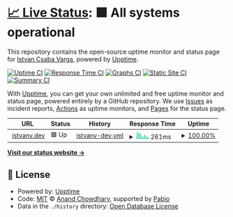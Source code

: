 # [📈 Live Status](https://demo.upptime.js.org): <!--live status--> **🟩 All systems operational**

This repository contains the open-source uptime monitor and status page for [Istvan Csaba Varga](https://demo.upptime.js.org), powered by [Upptime](https://github.com/upptime/upptime).

[![Uptime CI](https://github.com/IstvanCsVarga/istvanv-dev-upttime/workflows/Uptime%20CI/badge.svg)](https://github.com/IstvanCsVarga/istvanv-dev-upttime/actions?query=workflow%3A%22Uptime+CI%22)
[![Response Time CI](https://github.com/IstvanCsVarga/istvanv-dev-upttime/workflows/Response%20Time%20CI/badge.svg)](https://github.com/IstvanCsVarga/istvanv-dev-upttime/actions?query=workflow%3A%22Response+Time+CI%22)
[![Graphs CI](https://github.com/IstvanCsVarga/istvanv-dev-upttime/workflows/Graphs%20CI/badge.svg)](https://github.com/IstvanCsVarga/istvanv-dev-upttime/actions?query=workflow%3A%22Graphs+CI%22)
[![Static Site CI](https://github.com/IstvanCsVarga/istvanv-dev-upttime/workflows/Static%20Site%20CI/badge.svg)](https://github.com/IstvanCsVarga/istvanv-dev-upttime/actions?query=workflow%3A%22Static+Site+CI%22)
[![Summary CI](https://github.com/IstvanCsVarga/istvanv-dev-upttime/workflows/Summary%20CI/badge.svg)](https://github.com/IstvanCsVarga/istvanv-dev-upttime/actions?query=workflow%3A%22Summary+CI%22)

With [Upptime](https://upptime.js.org), you can get your own unlimited and free uptime monitor and status page, powered entirely by a GitHub repository. We use [Issues](https://github.com/IstvanCsVarga/istvanv-dev-upttime/issues) as incident reports, [Actions](https://github.com/IstvanCsVarga/istvanv-dev-upttime/actions) as uptime monitors, and [Pages](https://demo.upptime.js.org) for the status page.

<!--start: status pages-->
<!-- This summary is generated by Upptime (https://github.com/upptime/upptime) -->
<!-- Do not edit this manually, your changes will be overwritten -->
<!-- prettier-ignore -->
| URL | Status | History | Response Time | Uptime |
| --- | ------ | ------- | ------------- | ------ |
| <img alt="" src="https://icons.duckduckgo.com/ip3/www.istvanv.dev.ico" height="13"> [istvanv.dev](https://www.istvanv.dev) | 🟩 Up | [istvanv-dev.yml](https://github.com/IstvanCsVarga/istvanv-dev-upttime/commits/HEAD/history/istvanv-dev.yml) | <details><summary><img alt="Response time graph" src="./graphs/istvanv-dev/response-time-week.png" height="20"> 261ms</summary><br><a href="https://uptime.istvanv.dev/history/istvanv-dev"><img alt="Response time 261" src="https://img.shields.io/endpoint?url=https%3A%2F%2Fraw.githubusercontent.com%2FIstvanCsVarga%2Fistvanv-dev-upttime%2FHEAD%2Fapi%2Fistvanv-dev%2Fresponse-time.json"></a><br><a href="https://uptime.istvanv.dev/history/istvanv-dev"><img alt="24-hour response time 200" src="https://img.shields.io/endpoint?url=https%3A%2F%2Fraw.githubusercontent.com%2FIstvanCsVarga%2Fistvanv-dev-upttime%2FHEAD%2Fapi%2Fistvanv-dev%2Fresponse-time-day.json"></a><br><a href="https://uptime.istvanv.dev/history/istvanv-dev"><img alt="7-day response time 261" src="https://img.shields.io/endpoint?url=https%3A%2F%2Fraw.githubusercontent.com%2FIstvanCsVarga%2Fistvanv-dev-upttime%2FHEAD%2Fapi%2Fistvanv-dev%2Fresponse-time-week.json"></a><br><a href="https://uptime.istvanv.dev/history/istvanv-dev"><img alt="30-day response time 261" src="https://img.shields.io/endpoint?url=https%3A%2F%2Fraw.githubusercontent.com%2FIstvanCsVarga%2Fistvanv-dev-upttime%2FHEAD%2Fapi%2Fistvanv-dev%2Fresponse-time-month.json"></a><br><a href="https://uptime.istvanv.dev/history/istvanv-dev"><img alt="1-year response time 261" src="https://img.shields.io/endpoint?url=https%3A%2F%2Fraw.githubusercontent.com%2FIstvanCsVarga%2Fistvanv-dev-upttime%2FHEAD%2Fapi%2Fistvanv-dev%2Fresponse-time-year.json"></a></details> | <details><summary><a href="https://uptime.istvanv.dev/history/istvanv-dev">100.00%</a></summary><a href="https://uptime.istvanv.dev/history/istvanv-dev"><img alt="All-time uptime 100.00%" src="https://img.shields.io/endpoint?url=https%3A%2F%2Fraw.githubusercontent.com%2FIstvanCsVarga%2Fistvanv-dev-upttime%2FHEAD%2Fapi%2Fistvanv-dev%2Fuptime.json"></a><br><a href="https://uptime.istvanv.dev/history/istvanv-dev"><img alt="24-hour uptime 100.00%" src="https://img.shields.io/endpoint?url=https%3A%2F%2Fraw.githubusercontent.com%2FIstvanCsVarga%2Fistvanv-dev-upttime%2FHEAD%2Fapi%2Fistvanv-dev%2Fuptime-day.json"></a><br><a href="https://uptime.istvanv.dev/history/istvanv-dev"><img alt="7-day uptime 100.00%" src="https://img.shields.io/endpoint?url=https%3A%2F%2Fraw.githubusercontent.com%2FIstvanCsVarga%2Fistvanv-dev-upttime%2FHEAD%2Fapi%2Fistvanv-dev%2Fuptime-week.json"></a><br><a href="https://uptime.istvanv.dev/history/istvanv-dev"><img alt="30-day uptime 100.00%" src="https://img.shields.io/endpoint?url=https%3A%2F%2Fraw.githubusercontent.com%2FIstvanCsVarga%2Fistvanv-dev-upttime%2FHEAD%2Fapi%2Fistvanv-dev%2Fuptime-month.json"></a><br><a href="https://uptime.istvanv.dev/history/istvanv-dev"><img alt="1-year uptime 100.00%" src="https://img.shields.io/endpoint?url=https%3A%2F%2Fraw.githubusercontent.com%2FIstvanCsVarga%2Fistvanv-dev-upttime%2FHEAD%2Fapi%2Fistvanv-dev%2Fuptime-year.json"></a></details>

<!--end: status pages-->

[**Visit our status website →**](https://demo.upptime.js.org)

## 📄 License

- Powered by: [Upptime](https://github.com/upptime/upptime)
- Code: [MIT](./LICENSE) © [Anand Chowdhary](https://anandchowdhary.com), supported by [Pabio](https://pabio.com)
- Data in the `./history` directory: [Open Database License](https://opendatacommons.org/licenses/odbl/1-0/)
